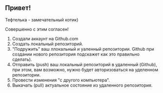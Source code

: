 ## Привет!

Тефтелька - замечательный котик)

Совершенно с этим согласен!


1. Создали аккаунт на Github.com
2. Создать локальный репозиторий.
3. "Подружить" ваш ллокальный и уаленный репозитории. Github при создании нового репозитория подскажет как это правильно сделать).
4. Отправить (push) ваш локальный репозиторий в удаленный (Github), при этом, вам возможно, нужно будет авторизоваться на уделенном репозитории.
5. Провести изменения "с другого компьютера".
6. Выкачать (pull) актуальное состояние из удаленного репозитория.